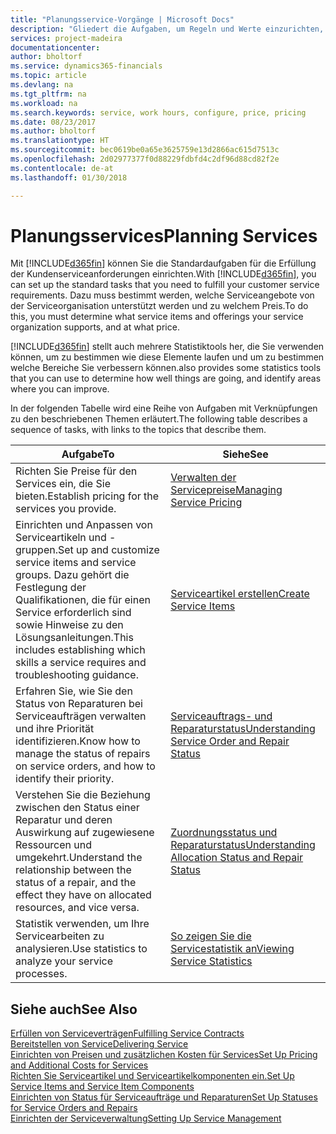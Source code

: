 ```yaml
---
title: "Planungsservice-Vorgänge | Microsoft Docs"
description: "Gliedert die Aufgaben, um Regeln und Werte einzurichten, um Ihre Servicerichtlinien und Arbeitsgänge zu definieren."
services: project-madeira
documentationcenter: 
author: bholtorf
ms.service: dynamics365-financials
ms.topic: article
ms.devlang: na
ms.tgt_pltfrm: na
ms.workload: na
ms.search.keywords: service, work hours, configure, price, pricing
ms.date: 08/23/2017
ms.author: bholtorf
ms.translationtype: HT
ms.sourcegitcommit: bec0619be0a65e3625759e13d2866ac615d7513c
ms.openlocfilehash: 2d02977377f0d88229fdbfd4c2df96d88cd82f2e
ms.contentlocale: de-at
ms.lasthandoff: 01/30/2018

---
```

# <a name="planning-services"></a><span data-ttu-id="c65fa-103">Planungsservices</span><span class="sxs-lookup"><span data-stu-id="c65fa-103">Planning Services</span></span>
<span data-ttu-id="c65fa-104">Mit [!INCLUDE[d365fin](includes/d365fin_md.md)] können Sie die Standardaufgaben für die Erfüllung der Kundenserviceanforderungen einrichten.</span><span class="sxs-lookup"><span data-stu-id="c65fa-104">With [!INCLUDE[d365fin](includes/d365fin_md.md)], you can set up the standard tasks that you need to fulfill your customer service requirements.</span></span> <span data-ttu-id="c65fa-105">Dazu muss bestimmt werden, welche Serviceangebote von der Serviceorganisation unterstützt werden und zu welchem Preis.</span><span class="sxs-lookup"><span data-stu-id="c65fa-105">To do this, you must determine what service items and offerings your service organization supports, and at what price.</span></span>   

[!INCLUDE[d365fin](includes/d365fin_md.md)] <span data-ttu-id="c65fa-106"> stellt auch mehrere Statistiktools her, die Sie verwenden können, um zu bestimmen wie diese Elemente laufen und um zu bestimmen welche Bereiche Sie verbessern können.</span><span class="sxs-lookup"><span data-stu-id="c65fa-106">also provides some statistics tools that you can use to determine how well things are going, and identify areas where you can improve.</span></span>
  
<span data-ttu-id="c65fa-107">In der folgenden Tabelle wird eine Reihe von Aufgaben mit Verknüpfungen zu den beschriebenen Themen erläutert.</span><span class="sxs-lookup"><span data-stu-id="c65fa-107">The following table describes a sequence of tasks, with links to the topics that describe them.</span></span>   
  
|<span data-ttu-id="c65fa-108">**Aufgabe**</span><span class="sxs-lookup"><span data-stu-id="c65fa-108">**To**</span></span>|<span data-ttu-id="c65fa-109">**Siehe**</span><span class="sxs-lookup"><span data-stu-id="c65fa-109">**See**</span></span>|  
|------------|-------------|  
|<span data-ttu-id="c65fa-110">Richten Sie Preise für den Services ein, die Sie bieten.</span><span class="sxs-lookup"><span data-stu-id="c65fa-110">Establish pricing for the services you provide.</span></span>|[<span data-ttu-id="c65fa-111">Verwalten der Servicepreise</span><span class="sxs-lookup"><span data-stu-id="c65fa-111">Managing Service Pricing</span></span>](service-service-price-management.md)|
|<span data-ttu-id="c65fa-112">Einrichten und Anpassen von Serviceartikeln und -gruppen.</span><span class="sxs-lookup"><span data-stu-id="c65fa-112">Set up and customize service items and service groups.</span></span> <span data-ttu-id="c65fa-113">Dazu gehört die Festlegung der Qualifikationen, die für einen Service erforderlich sind sowie Hinweise zu den Lösungsanleitungen.</span><span class="sxs-lookup"><span data-stu-id="c65fa-113">This includes establishing which skills a service requires and troubleshooting guidance.</span></span>| [<span data-ttu-id="c65fa-114">Serviceartikel erstellen</span><span class="sxs-lookup"><span data-stu-id="c65fa-114">Create Service Items</span></span>](service-how-to-create-service-items.md)|  
|<span data-ttu-id="c65fa-115">Erfahren Sie, wie Sie den Status von Reparaturen bei Serviceaufträgen verwalten und ihre Priorität identifizieren.</span><span class="sxs-lookup"><span data-stu-id="c65fa-115">Know how to manage the status of repairs on service orders, and how to identify their priority.</span></span>|[<span data-ttu-id="c65fa-116">Serviceauftrags- und Reparaturstatus</span><span class="sxs-lookup"><span data-stu-id="c65fa-116">Understanding Service Order and Repair Status</span></span>](service-service-order-status-and-repair-status.md)|  
|<span data-ttu-id="c65fa-117">Verstehen Sie die Beziehung zwischen den Status einer Reparatur und deren Auswirkung auf zugewiesene Ressourcen und umgekehrt.</span><span class="sxs-lookup"><span data-stu-id="c65fa-117">Understand the relationship between the status of a repair, and the effect they have on allocated resources, and vice versa.</span></span>|[<span data-ttu-id="c65fa-118">Zuordnungsstatus und Reparaturstatus</span><span class="sxs-lookup"><span data-stu-id="c65fa-118">Understanding Allocation Status and Repair Status</span></span>](service-allocation-status-and-repair-status.md)|  
|<span data-ttu-id="c65fa-119">Statistik verwenden, um Ihre Servicearbeiten zu analysieren.</span><span class="sxs-lookup"><span data-stu-id="c65fa-119">Use statistics to analyze your service processes.</span></span> | [<span data-ttu-id="c65fa-120">So zeigen Sie die Servicestatistik an</span><span class="sxs-lookup"><span data-stu-id="c65fa-120">Viewing Service Statistics</span></span>](service-service-statistics.md) |

## <a name="see-also"></a><span data-ttu-id="c65fa-121">Siehe auch</span><span class="sxs-lookup"><span data-stu-id="c65fa-121">See Also</span></span>
[<span data-ttu-id="c65fa-122">Erfüllen von Serviceverträgen</span><span class="sxs-lookup"><span data-stu-id="c65fa-122">Fulfilling Service Contracts</span></span>](service-fulfill-service-contracts.md)  
[<span data-ttu-id="c65fa-123">Bereitstellen von Service</span><span class="sxs-lookup"><span data-stu-id="c65fa-123">Delivering Service</span></span>](service-deliver-service.md)  
[<span data-ttu-id="c65fa-124">Einrichten von Preisen und zusätzlichen Kosten für Services</span><span class="sxs-lookup"><span data-stu-id="c65fa-124">Set Up Pricing and Additional Costs for Services</span></span>](service-how-setup-service-costs-pricing.md)  
[<span data-ttu-id="c65fa-125">Richten Sie Serviceartikel und Serviceartikelkomponenten ein.</span><span class="sxs-lookup"><span data-stu-id="c65fa-125">Set Up Service Items and Service Item Components</span></span>](service-how-setup-service-items.md)  
[<span data-ttu-id="c65fa-126">Einrichten von Status für Serviceaufträge und Reparaturen</span><span class="sxs-lookup"><span data-stu-id="c65fa-126">Set Up Statuses for Service Orders and Repairs</span></span>](service-order-repair-status.md)  
[<span data-ttu-id="c65fa-127">Einrichten der Serviceverwaltung</span><span class="sxs-lookup"><span data-stu-id="c65fa-127">Setting Up Service Management</span></span>](service-setup-service.md)  

